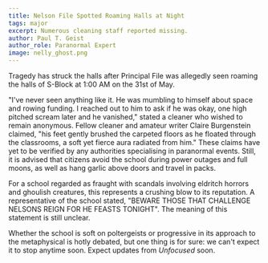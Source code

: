 ```yaml
---
title: Nelson File Spotted Roaming Halls at Night
tags: major
excerpt: Numerous cleaning staff reported missing.
author: Paul T. Geist
author_role: Paranormal Expert
image: nelly_ghost.png
---
```


Tragedy has struck the halls after Principal File was allegedly seen roaming the halls of S-Block at 1:00 AM on the 31st of May. 

"I've never seen anything like it. He was mumbling to himself about space and rowing funding. I reached out to him to ask if he was okay, one high pitched scream later and he vanished," stated a cleaner who wished to remain anonymous. Fellow cleaner and amateur writer Claire Burgenstein claimed, "his feet gently brushed the carpeted floors as he floated through the classrooms, a soft yet fierce aura radiated from him." These claims have yet to be verified by any authorities specialising in paranormal events. Still, it is advised that citizens avoid the school during power outages and full moons, as well as hang garlic above doors and travel in packs.

For a school regarded as fraught with scandals involving eldritch horrors and ghoulish creatures, this represents a crushing blow to its reputation. A representative of the school stated, "BEWARE THOSE THAT CHALLENGE NELSONS REIGN FOR HE FEASTS TONIGHT". The meaning of this statement is still unclear. 

Whether the school is soft on poltergeists or progressive in its approach to the metaphysical is hotly debated, but one thing is for sure: we can't expect it to stop anytime soon. Expect updates from *Unfocused* soon. 
